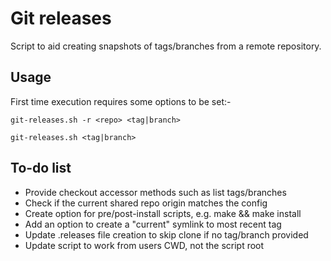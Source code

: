 Git releases
============

Script to aid creating snapshots of tags/branches from a remote repository.

Usage
-
First time execution requires some options to be set:-
```
git-releases.sh -r <repo> <tag|branch>
```

```
git-releases.sh <tag|branch>
```

To-do list
-
* Provide checkout accessor methods such as list tags/branches
* Check if the current shared repo origin matches the config
* Create option for pre/post-install scripts, e.g. make && make install
* Add an option to create a "current" symlink to most recent tag
* Update .releases file creation to skip clone if no tag/branch provided
* Update script to work from users CWD, not the script root
